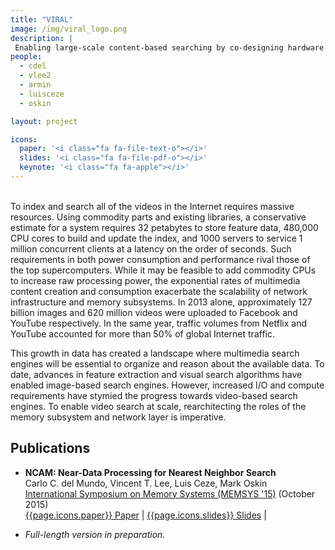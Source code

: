 ```yaml
---
title: "VIRAL"
image: /img/viral_logo.png
description: |
 Enabling large-scale content-based searching by co-designing hardware with visual search algorithms.
people:
  - cdel
  - vlee2
  - armin
  - luisceze
  - oskin

layout: project

icons:
  paper: '<i class="fa fa-file-text-o"></i>'
  slides: '<i class="fa fa-file-pdf-o"></i>'
  keynote: '<i class="fa fa-apple"></i>'
---
```


<br />
To index and search all of the videos in the Internet requires massive resources. Using commodity parts and existing libraries, a conservative estimate for a system requires 32 petabytes to store feature data, 480,000 CPU cores to build and update the index, and 1000 servers to service 1 million concurrent clients at a latency on the order of seconds. Such requirements in both power consumption and performance rival those of the top supercomputers. While it may be feasible to add commodity CPUs to increase raw processing power, the exponential rates of multimedia content creation and consumption exacerbate the scalability of network infrastructure and memory subsystems. In 2013 alone, approximately 127 billion images and 620 million videos were uploaded to Facebook and YouTube respectively. In the same year, traffic volumes from Netflix and YouTube accounted for more than 50% of global Internet traffic.

This growth in data has created a landscape where multimedia search engines will be essential to organize and reason about the available data. To date, advances in feature extraction and visual search algorithms have enabled image-based search engines. However, increased I/O and compute requirements have stymied the progress towards video-based search engines. To enable video search at scale, rearchitecting the roles of the memory subsystem and network layer is imperative.

## Publications

- **NCAM: Near-Data Processing for Nearest Neighbor Search**<br/>
  Carlo C. del Mundo, Vincent T. Lee, Luis Ceze, Mark Oskin<br />
  [International Symposium on Memory Systems (MEMSYS '15)](memsys.io) (October 2015)<br/>
  [{{page.icons.paper}} Paper](http://dl.acm.org/citation.cfm?id=2818984) | [{{page.icons.slides}} Slides](http://homes.cs.washington.edu/~cdel/presentations/memsys-2015-ncam.pdf) |

- *Full-length version in preparation.*
